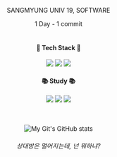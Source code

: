 <div align = "center">

SANGMYUNG UNIV 19, SOFTWARE

1 Day - 1 commit
<br/><br/>


<h4>🔨 Tech Stack 🔧 </h4>
<img src="https://img.shields.io/badge/Java-007396?style=flat&logo=Java&logoColor=white"/>
<img src="https://img.shields.io/badge/C++-00599C?style=flat-square&logo=C%2B%2B&logoColor=white"/> 
<img src="https://img.shields.io/badge/C-A8B9CC?style=flat-square&logo=C&logoColor=white"/>

<h4>📚 Study 📚</h4>
<img src="https://img.shields.io/badge/Spring-6DB33F.svg?style=flat-square&logo=spring&logoColor=white"/> 
<img src="https://img.shields.io/badge/Mysql-4479A1.svg?style=flat-square&logo=MYSQL&logoColor=white"/> 
<img src="https://img.shields.io/badge/SWIFT-F05138.svg?style=flat-square&logo=SWIFT&logoColor=white"/> 

<br/><br/>
![My Git's GitHub stats](https://github-readme-stats.vercel.app/api?username=Hyeonsik&show_icons=true&theme=radical)

<h6> 상대방은 멀어지는데, 넌 뭐하냐? </h6>
